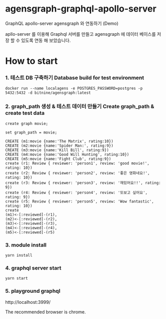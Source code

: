 # agensgraph-graphql-apollo-server
GraphQL apollo-server agensgraph 와 연동하기 (Demo) 

apllo-server 를 이용해 Graphql 서버를 만들고 agensgraph 에 데이터 베이스를 저장 할 수 있도록 연동 해 보았습니다.
# How to start
### 1. 테스트 DB 구축하기 Database build for test environment
````
docker run --name localagens -e POSTGRES_PASSWORD=postgres -p 5432:5432 -d bitnine/agensgraph:latest 
````


### 2. graph_path 생성 & 테스트 데이터 만들기  Create graph_path & create test data  
````
create graph movie;

set graph_path = movie;

CREATE (m1:movie {name:'The Matrix', rating:10})
CREATE (m2:movie {name:'Spider Man:', rating:9})
CREATE (m3:movie {name:'Kill Bill', rating:9})
CREATE (m4:movie {name:'Good Will Hunting', rating:10})
CREATE (m5:movie {name:'Fight Club', rating:9})
create (r1: Review { reviewer: 'person1', review: 'good movie!', rating: 10})
create (r2: Review { reviewer: 'person2', review: '좋은 영화네요!', rating: 10})
create (r3: Review { reviewer: 'person3', review: '재밌어요!!', rating: 9})
create (r4: Review { reviewer: 'person4', review: '또보고 싶어요', rating: 9})
create (r5: Review { reviewer: 'person5', review: 'Wow fantastic', rating: 10})
create
(m1)<-[:reviewed]-(r1),
(m2)<-[:reviewed]-(r2),
(m3)<-[:reviewed]-(r3),
(m4)<-[:reviewed]-(r4),
(m5)<-[:reviewed]-(r5)
````

### 3. module install
````
yarn install
````

### 4. graphql server start

````
yarn start
````

### 5. playground graphql

http://localhost:3999/

The recommended browser is chrome.


